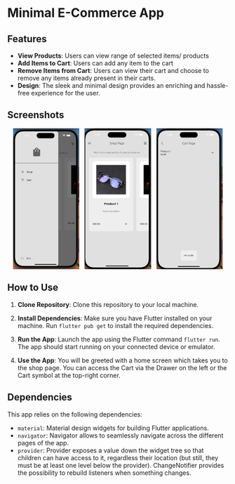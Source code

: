 # Minimal E-Commerce App

## Features

- **View Products**: Users can view range of selected items/ products
- **Add Items to Cart**: Users can add any item to the cart
- **Remove Items from Cart**: Users can view their cart and choose to remove any items already present in their carts.
- **Design**: The sleek and minimal design provides an enriching and hassle-free experience for the user.

## Screenshots
<div style="display:flex; justify-content:space-evenly; align-items=center;">
    <img src="./screenshots/sidebar.jpg" alt="Sidebar" style="width:30%;"/>
    <img src="./screenshots/shop_page.jpg" alt="Shop Page" style="width:30%;"/>
    <img src="./screenshots/cart.jpg" alt="Cart" style="width:30%;"/>
</div>

## How to Use

1. **Clone Repository**: Clone this repository to your local machine.

2. **Install Dependencies**: Make sure you have Flutter installed on your machine. Run `flutter pub get` to install the required dependencies.

3. **Run the App**: Launch the app using the Flutter command `flutter run`. The app should start running on your connected device or emulator.

4. **Use the App**: You will be greeted with a home screen which takes you to the shop page. You can access the Cart via the Drawer on the left or the Cart symbol at the top-right corner.

## Dependencies

This app relies on the following dependencies:

- `material`: Material design widgets for building Flutter applications.
- `navigator`: Navigator allows to seamlessly navigate across the different pages of the app.
- `provider`: Provider exposes a value down the widget tree so that children can have access to it, regardless their location (but still, they must be at least one level below the provider). ChangeNotifier provides the possibility to rebuild listeners when something changes.
